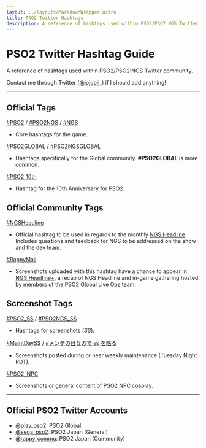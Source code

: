 ```yaml
---
layout: ../layouts/MarkdownWrapper.astro
title: PSO2 Twitter Hashtags
description: A reference of hashtags used within PSO2/PSO2:NGS Twitter community.
---
```


# PSO2 Twitter Hashtag Guide

A reference of hashtags used within PSO2/PSO2:NGS Twitter community.

Contact me through Twitter ([@jojobii\_](https://twitter.com/jojobii_)) if I should add anything!

---

## Official Tags

[#PSO2](https://twitter.com/hashtag/PSO2)
/
[#PSO2NGS](https://twitter.com/hashtag/PSO2NGS)
/
[#NGS](https://twitter.com/hashtag/NGS)

- Core hashtags for the game.

[#PSO2GLOBAL](https://twitter.com/hashtag/PSO2GLOBAL)
/
[#PSO2NGSGLOBAL](https://twitter.com/hashtag/PSO2NGSGLOBAL)

- Hashtags specifically for the Global community. **#PSO2GLOBAL** is more common.

[#PSO2_10th](https://twitter.com/hashtag/PSO2_10th)

- Hashtag for the 10th Anniversary for PSO2.

## Official Community Tags

[#NGSHeadline](https://twitter.com/hashtag/NGSHeadline)

- Official hashtag to be used in regards to the monthly [NGS Headline](https://www.youtube.com/c/PSO2Global/search?query=NGS%20Headline). Includes questions and feedback for NGS to be addressed on the show and the dev team.

[#RappyMail](https://twitter.com/hashtag/RappyMail)

- Screenshots uploaded with this hashtag have a chance to appear in [NGS Headline+](https://www.youtube.com/playlist?list=PL-jZ6CopsJHaaodlfbX1tZIxL1QwaJpDk), a recap of NGS Headline and in-game gathering hosted by members of the PSO2 Global Live Ops team.

## Screenshot Tags

[#PSO2_SS](https://twitter.com/hashtag/PSO2_SS)
/
[#PSO2NGS_SS](https://twitter.com/hashtag/PSO2NGS_SS)

- Hashtags for screenshots (_SS_).

[#MaintDaySS](https://twitter.com/hashtag/MaintDaySS)
/
[#メンテの日なので ss を貼る](https://twitter.com/hashtag/%E3%83%A1%E3%83%B3%E3%83%86%E3%81%AE%E6%97%A5%E3%81%AA%E3%81%AE%E3%81%A7ss%E3%82%92%E8%B2%BC%E3%82%8B)

- Screenshots posted during or near weekly maintenance (Tuesday Night PDT).

[#PSO2_NPC](https://twitter.com/hashtag/PSO2_NPC)

- Screenshots or general content of PSO2 NPC cosplay.

---

## Official PSO2 Twitter Accounts

- [@play_pso2](https://twitter.com/play_pso2): PSO2 Global
- [@sega_pso2](https://twitter.com/sega_pso2): PSO2 Japan (General)
- [@rappy_commu](https://twitter.com/rappy_commu): PSO2 Japan (Community)
